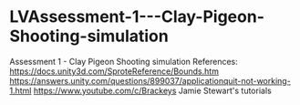 # LVAssessment-1---Clay-Pigeon-Shooting-simulation
Assessment 1 - Clay Pigeon Shooting simulation
References:
https://docs.unity3d.com/SproteReference/Bounds.htm
https://answers.unity.com/questions/899037/applicationquit-not-working-1.html
https://www.youtube.com/c/Brackeys
Jamie Stewart's tutorials
